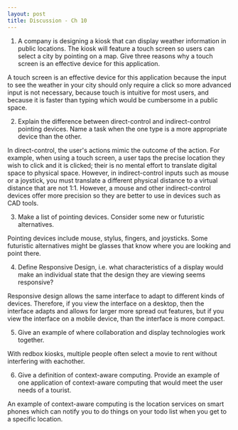 ```yaml
---
layout: post
title: Discussion - Ch 10
---
```


1. A company is designing a kiosk that can display weather information in public locations. The kiosk will feature a touch screen so users can select a city by pointing on a map. Give three reasons why a touch screen is an effective device for this application.

  A touch screen is an effective device for this application because the input to see the weather in your city should only require a click so more advanced input is not necessary, because touch is intuitive for most users, and because it is faster than typing which would be cumbersome in a public space.

2. Explain the difference between direct-control and indirect-control pointing devices. Name a task when the one type is a more appropriate device than the other.

  In direct-control, the user's actions mimic the outcome of the action. For example, when using a touch screen, a user taps the precise location they wish to click and it is clicked; their is no mental effort to translate digital space to physical space. However, in indirect-control inputs such as mouse or a joystick, you must translate a different physical distance to a virtual distance that are not 1:1. However, a mouse and other indirect-control devices offer more precision so they are better to use in devices such as CAD tools.

3. Make a list of pointing devices. Consider some new or futuristic alternatives.

  Pointing devices include mouse, stylus, fingers, and joysticks. Some futuristic alternatives might be glasses that know where you are looking and point there.

4.	Define Responsive Design, i.e. what characteristics of a display would make an individual state that the design they are viewing seems responsive?

  Responsive design allows the same interface to adapt to different kinds of devices. Therefore, if you view the interface on a desktop, then the interface adapts and allows for larger more spread out features, but if you view the interface on a mobile device, than the interface is more compact.

5.	Give an example of where collaboration and display technologies work together.

  With redbox kiosks, multiple people often select a movie to rent without interfering with eachother.

6.	Give a definition of context-aware computing. Provide an example of one application of context-aware computing that would meet the user needs of a tourist.

  An example of context-aware computing is the location services on smart phones which can notify you to do things on your todo list when you get to a specific location.

